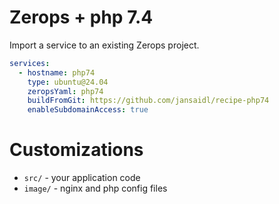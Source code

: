 # Zerops + php 7.4

Import a service to an existing Zerops project.

```yaml
services:
  - hostname: php74
    type: ubuntu@24.04
    zeropsYaml: php74
    buildFromGit: https://github.com/jansaidl/recipe-php74
    enableSubdomainAccess: true
```

# Customizations

* `src/`  - your application code
* `image/` - nginx and php config files

